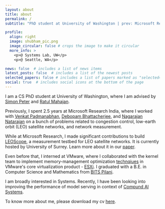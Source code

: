 ```yaml
---
layout: about
title: about
permalink: /
subtitle: "PhD student at University of Washington | prev: Microsoft Research India"

profile:
  align: right
  image: shubham_pic.png
  image_circular: false # crops the image to make it circular
  more_info: >
    <p>@ Systems Lab, UW</p>
    <p>@ Seattle, WA</p>

news: false  # includes a list of news items
latest_posts: false  # includes a list of the newest posts
selected_papers: false # includes a list of papers marked as "selected={true}"
social: true  # includes social icons at the bottom of the page
---
```


I am a CS PhD student at University of Washington, where I am advised by [Simon Peter](https://homes.cs.washington.edu/~simpeter/) and [Ratul Mahajan](https://ratul.org). 

Previously, I spent 2.5 years at Microsoft Research India, where I worked with [Venkat Padmanabhan](https://www.microsoft.com/en-us/research/people/padmanab/), [Debopam Bhattacherjee](https://bdebopam.github.io), and [Nagarajan Natarajan](https://www.microsoft.com/en-us/research/people/nagarajn/) on a bunch of problems related to congestion control, low-earth orbit (LEO) satellite networks, and network measurement. 

While at Microsoft Research, I made significant contributions to build [LEOScope](https://leoscope.surrey.ac.uk), a measurement testbed for LEO satellite networks. It is currently hosted by University of Surrey. Learn more about it in our [paper](https://arxiv.org/abs/2310.11835).

Even before that, I interned at VMware, where I collaborated with the kernel team to implement memory-management optimization [technqiues](https://research.vmware.com/projects/mitosis-transparently-self-replicating-page-tables) in VMware's core virtualization product - [ESXi](https://www.vmware.com/products/esxi-and-esx.html). I graduated with a B.E. in Computer Science and Mathematics from [BITS Pilani](https://www.bits-pilani.ac.in/pilani/). 

I am broadly interested in Systems. Recently, I have been looking into improving the performance of model serving in context of [Compund AI Systems](https://bair.berkeley.edu/blog/2024/02/18/compound-ai-systems/). 

To know more about me, please download my cv [here](http://sbhtwr.github.io/assets/pdf/shubham_tiwari_cv.pdf). 
